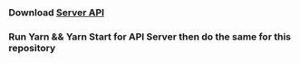 ### Download [Server API](https://github.com/udacity/reactnd-project-readable-starter)
### Run Yarn && Yarn Start for API Server then do the same for this repository
